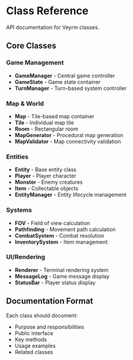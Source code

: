 # Class Reference

API documentation for Veyrm classes.

## Core Classes

### Game Management

- **GameManager** - Central game controller
- **GameState** - Game state container
- **TurnManager** - Turn-based system controller

### Map & World

- **Map** - Tile-based map container
- **Tile** - Individual map tile
- **Room** - Rectangular room
- **MapGenerator** - Procedural map generation
- **MapValidator** - Map connectivity validation

### Entities

- **Entity** - Base entity class
- **Player** - Player character
- **Monster** - Enemy creatures
- **Item** - Collectable objects
- **EntityManager** - Entity lifecycle management

### Systems

- **FOV** - Field of view calculation
- **Pathfinding** - Movement path calculation
- **CombatSystem** - Combat resolution
- **InventorySystem** - Item management

### UI/Rendering

- **Renderer** - Terminal rendering system
- **MessageLog** - Game message display
- **StatusBar** - Player status display

## Documentation Format

Each class should document:

- Purpose and responsibilities
- Public interface
- Key methods
- Usage examples
- Related classes

